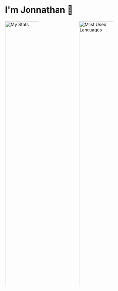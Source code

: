 # I'm Jonnathan 👋

<img alt="My Stats" align="left" width="47%" src="https://github-readme-stats.vercel.app/api?username=JonnathanVituriano&show_icons=true"/>

<img alt="Most Used Languages" align="left" width="47%" src="https://github-readme-stats.vercel.app/api/top-langs/?username=JonnathanVituriano&layout=compact"/>
